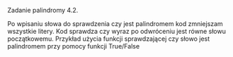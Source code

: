 Zadanie palindromy 4.2.

Po wpisaniu słowa do sprawdzenia czy jest palindromem kod zmniejszam wszystkie litery.
Kod sprawdza czy wyraz po odwróceniu jest  równe słowu  początkowemu.
Przykład użycia funkcji sprawdzającej czy słowo jest palindromem przy pomocy funkcji True/False
